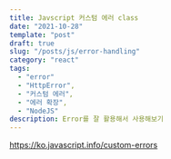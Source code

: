 ```yaml
---
title: Javscript 커스텀 에러 class
date: "2021-10-28"
template: "post"
draft: true
slug: "/posts/js/error-handling"
category: "react"
tags:
  - "error"
  - "HttpError",
  - "커스텀 에러",
  - "에러 확장",
  - "NodeJS"
description: Error를 잘 활용해서 사용해보기
---
```

https://ko.javascript.info/custom-errors
